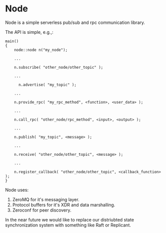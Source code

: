 Node
====

Node is a simple serverless pub/sub and rpc communication library.

The API is simple, e.g.,:

    main()
    {
        node::node n("my_node");
  
        ...
  
        n.subscribe( "other_node/other_topic" );
  
        ...
  
          n.advertise( "my_topic" );
  
        ...
        
        n.provide_rpc( "my_rpc_method", <function>, <user_data> );
        
        ...
        
        n.call_rpc( "other_node/rpc_method", <input>, <output> );
        
        ...
        
        n.publish( "my_topic", <message> );
        
        ...
        
        n.receive( "other_node/other_topic", <message> );
        
        ...
  
        n.register_callback( "other_node/other_topic", <callback_function> );
    }


Node uses:
1) ZeroMQ for it's messaging layer.
2) Protocol buffers for it's XDR and data marshalling.
3) Zeroconf for peer discovery.

In the near future we would like to replace our distriubted state
synchronization system with something like Raft or Replicant.


